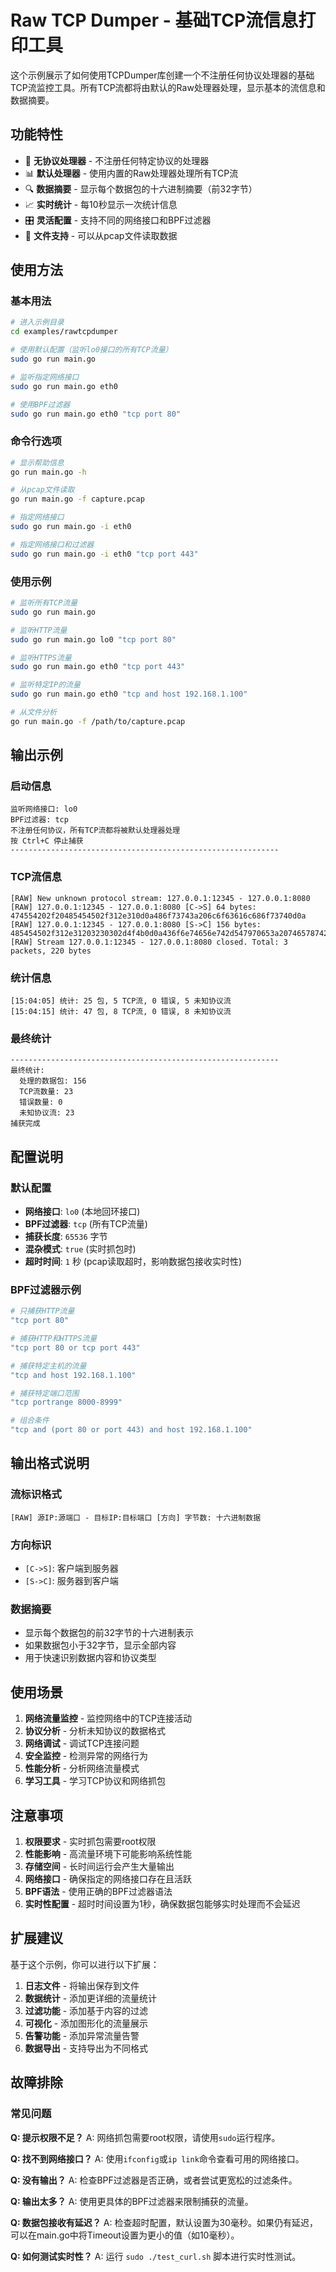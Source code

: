 # Raw TCP Dumper - 基础TCP流信息打印工具

这个示例展示了如何使用TCPDumper库创建一个不注册任何协议处理器的基础TCP流监控工具。所有TCP流都将由默认的Raw处理器处理，显示基本的流信息和数据摘要。

## 功能特性

- 🚫 **无协议处理器** - 不注册任何特定协议的处理器
- 📊 **默认处理器** - 使用内置的Raw处理器处理所有TCP流
- 🔍 **数据摘要** - 显示每个数据包的十六进制摘要（前32字节）
- 📈 **实时统计** - 每10秒显示一次统计信息
- 🎛️ **灵活配置** - 支持不同的网络接口和BPF过滤器
- 📁 **文件支持** - 可以从pcap文件读取数据

## 使用方法

### 基本用法

```bash
# 进入示例目录
cd examples/rawtcpdumper

# 使用默认配置（监听lo0接口的所有TCP流量）
sudo go run main.go

# 监听指定网络接口
sudo go run main.go eth0

# 使用BPF过滤器
sudo go run main.go eth0 "tcp port 80"
```

### 命令行选项

```bash
# 显示帮助信息
go run main.go -h

# 从pcap文件读取
go run main.go -f capture.pcap

# 指定网络接口
sudo go run main.go -i eth0

# 指定网络接口和过滤器
sudo go run main.go -i eth0 "tcp port 443"
```

### 使用示例

```bash
# 监听所有TCP流量
sudo go run main.go

# 监听HTTP流量
sudo go run main.go lo0 "tcp port 80"

# 监听HTTPS流量
sudo go run main.go eth0 "tcp port 443"

# 监听特定IP的流量
sudo go run main.go eth0 "tcp and host 192.168.1.100"

# 从文件分析
go run main.go -f /path/to/capture.pcap
```

## 输出示例

### 启动信息
```
监听网络接口: lo0
BPF过滤器: tcp
不注册任何协议，所有TCP流都将被默认处理器处理
按 Ctrl+C 停止捕获
------------------------------------------------------------
```

### TCP流信息
```
[RAW] New unknown protocol stream: 127.0.0.1:12345 - 127.0.0.1:8080
[RAW] 127.0.0.1:12345 - 127.0.0.1:8080 [C->S] 64 bytes: 474554202f20485454502f312e310d0a486f73743a206c6f63616c686f73740d0a
[RAW] 127.0.0.1:12345 - 127.0.0.1:8080 [S->C] 156 bytes: 485454502f312e31203230302d4f4b0d0a436f6e74656e742d547970653a20746578742f68746d6c
[RAW] Stream 127.0.0.1:12345 - 127.0.0.1:8080 closed. Total: 3 packets, 220 bytes
```

### 统计信息
```
[15:04:05] 统计: 25 包, 5 TCP流, 0 错误, 5 未知协议流
[15:04:15] 统计: 47 包, 8 TCP流, 0 错误, 8 未知协议流
```

### 最终统计
```
------------------------------------------------------------
最终统计:
  处理的数据包: 156
  TCP流数量: 23
  错误数量: 0
  未知协议流: 23
捕获完成
```

## 配置说明

### 默认配置
- **网络接口**: `lo0` (本地回环接口)
- **BPF过滤器**: `tcp` (所有TCP流量)
- **捕获长度**: `65536` 字节
- **混杂模式**: `true` (实时抓包时)
- **超时时间**: `1` 秒 (pcap读取超时，影响数据包接收实时性)

### BPF过滤器示例

```bash
# 只捕获HTTP流量
"tcp port 80"

# 捕获HTTP和HTTPS流量
"tcp port 80 or tcp port 443"

# 捕获特定主机的流量
"tcp and host 192.168.1.100"

# 捕获特定端口范围
"tcp portrange 8000-8999"

# 组合条件
"tcp and (port 80 or port 443) and host 192.168.1.100"
```

## 输出格式说明

### 流标识格式
```
[RAW] 源IP:源端口 - 目标IP:目标端口 [方向] 字节数: 十六进制数据
```

### 方向标识
- `[C->S]`: 客户端到服务器
- `[S->C]`: 服务器到客户端

### 数据摘要
- 显示每个数据包的前32字节的十六进制表示
- 如果数据包小于32字节，显示全部内容
- 用于快速识别数据内容和协议类型

## 使用场景

1. **网络流量监控** - 监控网络中的TCP连接活动
2. **协议分析** - 分析未知协议的数据格式
3. **网络调试** - 调试TCP连接问题
4. **安全监控** - 检测异常的网络行为
5. **性能分析** - 分析网络流量模式
6. **学习工具** - 学习TCP协议和网络抓包

## 注意事项

1. **权限要求** - 实时抓包需要root权限
2. **性能影响** - 高流量环境下可能影响系统性能
3. **存储空间** - 长时间运行会产生大量输出
4. **网络接口** - 确保指定的网络接口存在且活跃
5. **BPF语法** - 使用正确的BPF过滤器语法
6. **实时性配置** - 超时时间设置为1秒，确保数据包能够实时处理而不会延迟

## 扩展建议

基于这个示例，你可以进行以下扩展：

1. **日志文件** - 将输出保存到文件
2. **数据统计** - 添加更详细的流量统计
3. **过滤功能** - 添加基于内容的过滤
4. **可视化** - 添加图形化的流量展示
5. **告警功能** - 添加异常流量告警
6. **数据导出** - 支持导出为不同格式

## 故障排除

### 常见问题

**Q: 提示权限不足？**
A: 网络抓包需要root权限，请使用`sudo`运行程序。

**Q: 找不到网络接口？**
A: 使用`ifconfig`或`ip link`命令查看可用的网络接口。

**Q: 没有输出？**
A: 检查BPF过滤器是否正确，或者尝试更宽松的过滤条件。

**Q: 输出太多？**
A: 使用更具体的BPF过滤器来限制捕获的流量。

**Q: 数据包接收有延迟？**
A: 检查超时配置，默认设置为30毫秒。如果仍有延迟，可以在main.go中将Timeout设置为更小的值（如10毫秒）。

**Q: 如何测试实时性？**
A: 运行 `sudo ./test_curl.sh` 脚本进行实时性测试。 